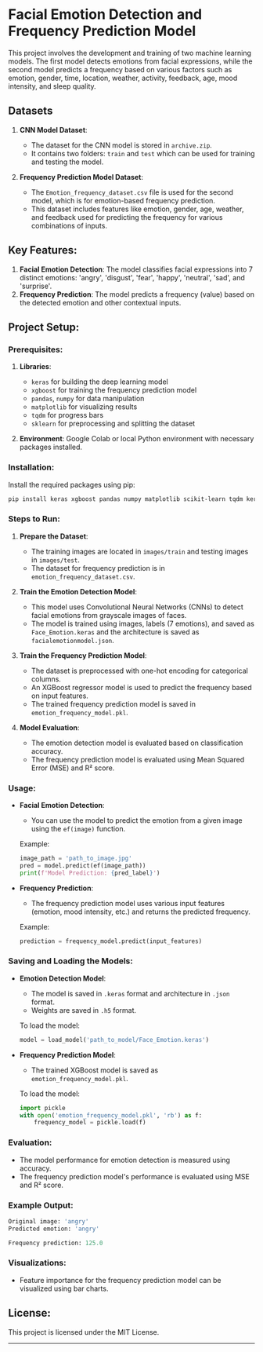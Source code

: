 

# Facial Emotion Detection and Frequency Prediction Model

This project involves the development and training of two machine learning models. The first model detects emotions from facial expressions, while the second model predicts a frequency based on various factors such as emotion, gender, time, location, weather, activity, feedback, age, mood intensity, and sleep quality.
## Datasets

1. **CNN Model Dataset**:
   - The dataset for the CNN model is stored in `archive.zip`.
   - It contains two folders: `train` and `test` which can be used for training and testing the model.

2. **Frequency Prediction Model Dataset**:
   - The `Emotion_frequency_dataset.csv` file is used for the second model, which is for emotion-based frequency prediction.
   - This dataset includes features like emotion, gender, age, weather, and feedback  used for predicting the frequency for various combinations of inputs.


## Key Features:
1. **Facial Emotion Detection**: The model classifies facial expressions into 7 distinct emotions: 'angry', 'disgust', 'fear', 'happy', 'neutral', 'sad', and 'surprise'.
2. **Frequency Prediction**: The model predicts a frequency (value) based on the detected emotion and other contextual inputs.

## Project Setup:

### Prerequisites:
1. **Libraries**: 
   - `keras` for building the deep learning model
   - `xgboost` for training the frequency prediction model
   - `pandas`, `numpy` for data manipulation
   - `matplotlib` for visualizing results
   - `tqdm` for progress bars
   - `sklearn` for preprocessing and splitting the dataset

2. **Environment**: Google Colab or local Python environment with necessary packages installed.



### Installation:
Install the required packages using pip:
```bash
pip install keras xgboost pandas numpy matplotlib scikit-learn tqdm keras-preprocessing
```

### Steps to Run:

1. **Prepare the Dataset**: 
   - The training images are located in `images/train` and testing images in `images/test`.
   - The dataset for frequency prediction is in `emotion_frequency_dataset.csv`.

2. **Train the Emotion Detection Model**:
   - This model uses Convolutional Neural Networks (CNNs) to detect facial emotions from grayscale images of faces.
   - The model is trained using images, labels (7 emotions), and saved as `Face_Emotion.keras` and the architecture is saved as `facialemotionmodel.json`.

3. **Train the Frequency Prediction Model**:
   - The dataset is preprocessed with one-hot encoding for categorical columns.
   - An XGBoost regressor model is used to predict the frequency based on input features.
   - The trained frequency prediction model is saved in `emotion_frequency_model.pkl`.

4. **Model Evaluation**:
   - The emotion detection model is evaluated based on classification accuracy.
   - The frequency prediction model is evaluated using Mean Squared Error (MSE) and R² score.

### Usage:
- **Facial Emotion Detection**: 
   - You can use the model to predict the emotion from a given image using the `ef(image)` function.
   
   Example:
   ```python
   image_path = 'path_to_image.jpg'
   pred = model.predict(ef(image_path))
   print(f'Model Prediction: {pred_label}')
   ```

- **Frequency Prediction**:
   - The frequency prediction model uses various input features (emotion, mood intensity, etc.) and returns the predicted frequency.

   Example:
   ```python
   prediction = frequency_model.predict(input_features)
   ```

### Saving and Loading the Models:
- **Emotion Detection Model**:
   - The model is saved in `.keras` format and architecture in `.json` format.
   - Weights are saved in `.h5` format.
  
   To load the model:
   ```python
   model = load_model('path_to_model/Face_Emotion.keras')
   ```

- **Frequency Prediction Model**:
   - The trained XGBoost model is saved as `emotion_frequency_model.pkl`.

   To load the model:
   ```python
   import pickle
   with open('emotion_frequency_model.pkl', 'rb') as f:
       frequency_model = pickle.load(f)
   ```

### Evaluation:
- The model performance for emotion detection is measured using accuracy.
- The frequency prediction model's performance is evaluated using MSE and R² score.

### Example Output:

```python
Original image: 'angry'
Predicted emotion: 'angry'

Frequency prediction: 125.0
```

### Visualizations:
- Feature importance for the frequency prediction model can be visualized using bar charts.

## License:
This project is licensed under the MIT License.

---
